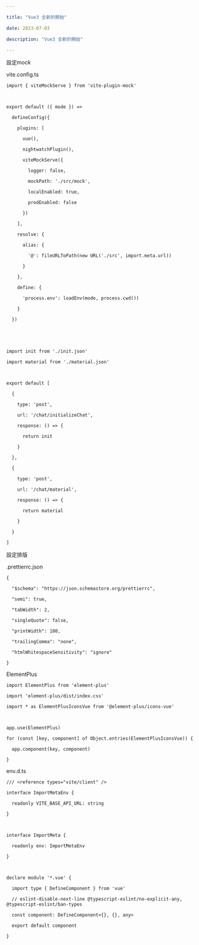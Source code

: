 ```yaml
---

title: "Vue3 全新的開始"

date: 2023-07-03

description: "Vue3 全新的開始"

---
```


設定mock

vite.config.ts

    

    

    import { viteMockServe } from 'vite-plugin-mock'

    

    export default ({ mode }) =>

      defineConfig({

        plugins: [

          vue(),

          nightwatchPlugin(),

          viteMockServe({

            logger: false,

            mockPath: './src/mock',

            localEnabled: true,

            prodEnabled: false

          })

        ],

        resolve: {

          alias: {

            '@': fileURLToPath(new URL('./src', import.meta.url))

          }

        },

        define: {

          'process.env': loadEnv(mode, process.cwd())

        }

      })

    

    

    import init from './init.json'

    import material from './material.json'

    

    export default [

      {

        type: 'post',

        url: '/chat/initializeChat',

        response: () => {

          return init

        }

      },

      {

        type: 'post',

        url: '/chat/material',

        response: () => {

          return material

        }

      }

    ]

    

設定排版

.prettierrc.json

    

    

    {

      "$schema": "https://json.schemastore.org/prettierrc",

      "semi": true,

      "tabWidth": 2,

      "singleQuote": false,

      "printWidth": 180,

      "trailingComma": "none",

      "htmlWhitespaceSensitivity": "ignore"

    }

ElementPlus

    

    

    import ElementPlus from 'element-plus'

    import 'element-plus/dist/index.css'

    import * as ElementPlusIconsVue from '@element-plus/icons-vue'

    

    app.use(ElementPlus)

    for (const [key, component] of Object.entries(ElementPlusIconsVue)) {

      app.component(key, component)

    }

env.d.ts

    

    

    /// <reference types="vite/client" />

    interface ImportMetaEnv {

      readonly VITE_BASE_API_URL: string

    }

    

    interface ImportMeta {

      readonly env: ImportMetaEnv

    }

    

    declare module '*.vue' {

      import type { DefineComponent } from 'vue'

      // eslint-disable-next-line @typescript-eslint/no-explicit-any, @typescript-eslint/ban-types

      const component: DefineComponent<{}, {}, any>

      export default component

    }


